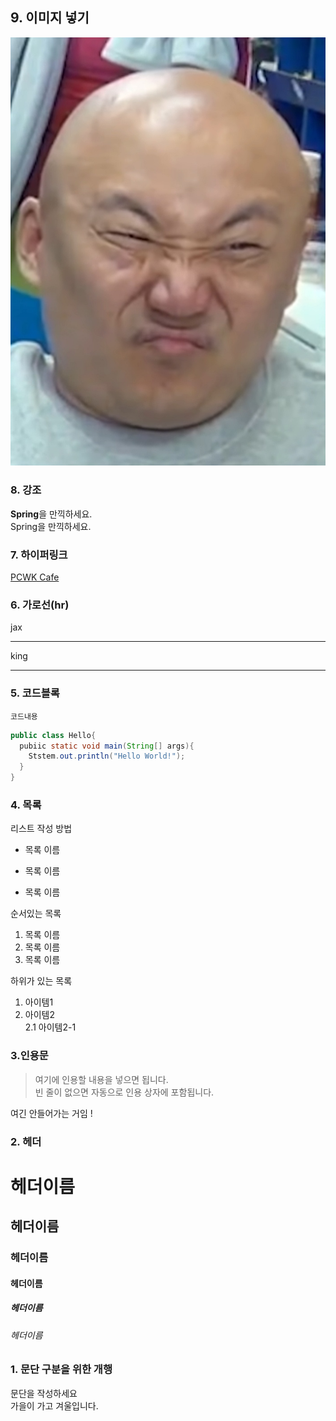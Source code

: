 ## 9. 이미지 넣기
![PCWK Cafe](https://github.com/gyuhyeoun/MARKDOWN_EDU/blob/main/KakaoTalk_20211222_172450447_01.jpg "설명문구")

### 8. 강조
**Spring**을 만끽하세요.  
Spring을 만끽하세요.

### 7. 하이퍼링크
[PCWK Cafe](https://cafe.daum.net/pcwk/ "설명문구")


### 6. 가로선(hr)

jax
***
king
***


### 5. 코드블록
``` 프로그래밍 언어
코드내용
```
```java
public class Hello{
  pubiic static void main(String[] args){
    Ststem.out.println("Hello World!");
  }
}
```



### 4. 목록
리스트 작성 방법  
* 목록 이름  
- 목록 이름
+ 목록 이름  


순서있는 목록  
1. 목록 이름
2. 목록 이름
3. 목록 이름  

하위가 있는 목록
1. 아이템1
2. 아이템2  
2.1 아이템2-1



### 3.인용문
> 여기에 인용할 내용을 넣으면 됩니다.  
빈 줄이 없으면 자동으로 인용 상자에 포함됩니다.  

여긴 안들어가는 거임 !


### 2. 헤더  
# 헤더이름
## 헤더이름
### 헤더이름
#### 헤더이름
##### 헤더이름
###### 헤더이름

### 1. 문단 구분을 위한 개행
문단을 작성하세요  
가을이 가고 겨울입니다.
